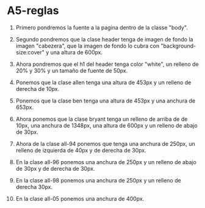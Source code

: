 # A5-reglas

1. Primero pondremos la fuente a la pagina dentro de la classe "body".

2. Segundo pondremos que la clase header tenga de imagen de fondo la imagen "cabezera", que la imagen de fondo lo cubra con "background-size:cover" y una altura de 600px.

3. Ahora pondremos que el h1 del header tenga color "white", un relleno de 20% y 30% y un tamaño de fuente de 50px.

4. Ponemos que la clase allen tenga una altura de 453px y un relleno de derecha de 10px.

5.  Ponemos que la clase ben tenga una altura de 453px y una anchura de 653px.

6. Ahora ponemos que la clase bryant tenga un relleno de arriba de de 10px, una anchura de 1348px, una altura de 600px y un relleno de abajo de 30px.

7. Ahora de la clase all-94 ponemos que tenga una anchura de 250px, un relleno de izquierda de 40px y de derecha de 30px.

8. En la clase all-96 ponemos una anchura de 250px y un relleno de abajo de 30px y de derecha de 30px.

9. En la clase all-98 ponemos una anchura de 250px y un relleno de derecha 30px.

10. En la clase all-05 ponemos una anchura de 400px.
